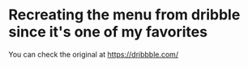 # Recreating the menu from dribble since it's one of my favorites

You can check the original at https://dribbble.com/
